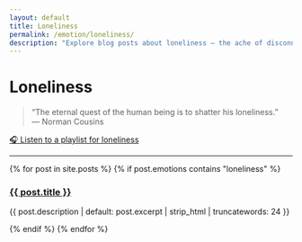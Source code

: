 ```yaml
---
layout: default
title: Loneliness
permalink: /emotion/loneliness/
description: "Explore blog posts about loneliness — the ache of disconnection, isolation, and longing to be seen."
---
```


# Loneliness

> “The eternal quest of the human being is to shatter his loneliness.”  
> — Norman Cousins

[🎧 Listen to a playlist for loneliness](https://music.youtube.com/playlist?list=PLyM8K9BoUoR0PKZaGuEoV5IytYh5s3tWs)

---

{% for post in site.posts %}
  {% if post.emotions contains "loneliness" %}
  <article>
    <h3><a href="{{ post.url }}">{{ post.title }}</a></h3>
    <p class="excerpt">{{ post.description | default: post.excerpt | strip_html | truncatewords: 24 }}</p>
  </article>
  {% endif %}
{% endfor %}
